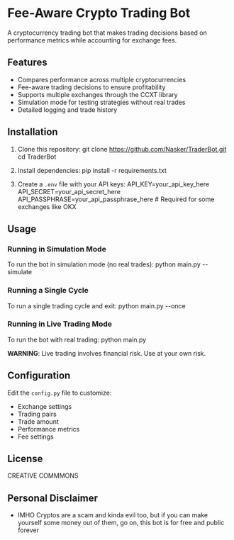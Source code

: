 # Fee-Aware Crypto Trading Bot

A cryptocurrency trading bot that makes trading decisions based on performance metrics while accounting for exchange fees.

## Features

- Compares performance across multiple cryptocurrencies
- Fee-aware trading decisions to ensure profitability
- Supports multiple exchanges through the CCXT library
- Simulation mode for testing strategies without real trades
- Detailed logging and trade history

## Installation

1. Clone this repository:
git clone https://github.com/Nasker/TraderBot.git
cd TraderBot

3. Install dependencies:
pip install -r requirements.txt

4. Create a `.env` file with your API keys:
API_KEY=your_api_key_here API_SECRET=your_api_secret_here API_PASSPHRASE=your_api_passphrase_here # Required for some exchanges like OKX

## Usage

### Running in Simulation Mode

To run the bot in simulation mode (no real trades):
python main.py --simulate


### Running a Single Cycle

To run a single trading cycle and exit:
python main.py --once

### Running in Live Trading Mode

To run the bot with real trading:
python main.py

**WARNING**: Live trading involves financial risk. Use at your own risk.

## Configuration

Edit the `config.py` file to customize:

- Exchange settings
- Trading pairs
- Trade amount
- Performance metrics
- Fee settings

## License

CREATIVE COMMMONS

## Personal Disclaimer

- IMHO Cryptos are a scam and kinda evil too, but if you can make yourself some money out of them, go on, this bot is for free and public forever
